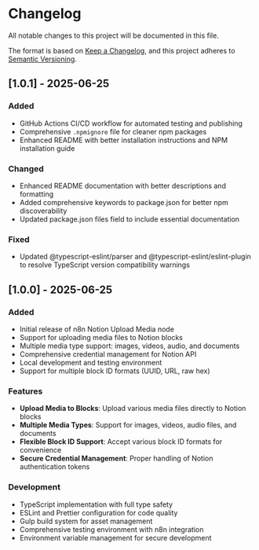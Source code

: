 # Changelog

All notable changes to this project will be documented in this file.

The format is based on [Keep a Changelog](https://keepachangelog.com/en/1.0.0/),
and this project adheres to [Semantic Versioning](https://semver.org/spec/v2.0.0.html).

## [1.0.1] - 2025-06-25

### Added

- GitHub Actions CI/CD workflow for automated testing and publishing
- Comprehensive `.npmignore` file for cleaner npm packages
- Enhanced README with better installation instructions and NPM installation guide

### Changed

- Enhanced README documentation with better descriptions and formatting
- Added comprehensive keywords to package.json for better npm discoverability
- Updated package.json files field to include essential documentation

### Fixed

- Updated @typescript-eslint/parser and @typescript-eslint/eslint-plugin to resolve TypeScript version compatibility warnings

## [1.0.0] - 2025-06-25

### Added

- Initial release of n8n Notion Upload Media node
- Support for uploading media files to Notion blocks
- Multiple media type support: images, videos, audio, and documents
- Comprehensive credential management for Notion API
- Local development and testing environment
- Support for multiple block ID formats (UUID, URL, raw hex)

### Features

- **Upload Media to Blocks**: Upload various media files directly to Notion blocks
- **Multiple Media Types**: Support for images, videos, audio files, and documents
- **Flexible Block ID Support**: Accept various block ID formats for convenience
- **Secure Credential Management**: Proper handling of Notion authentication tokens

### Development

- TypeScript implementation with full type safety
- ESLint and Prettier configuration for code quality
- Gulp build system for asset management
- Comprehensive testing environment with n8n integration
- Environment variable management for secure development
